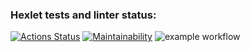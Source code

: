 ### Hexlet tests and linter status:
[![Actions Status](https://github.com/pisarevdmitry/frontend-project-lvl3/workflows/hexlet-check/badge.svg)](https://github.com/pisarevdmitry/frontend-project-lvl3/actions)
[![Maintainability](https://api.codeclimate.com/v1/badges/34a29e5c4f8383278885/maintainability)](https://codeclimate.com/github/pisarevdmitry/frontend-project-lvl3/maintainability)
![example workflow](https://github.com/pisarevdmitry/frontend-project-lvl3/actions/workflows/main.yml/badge.svg) 